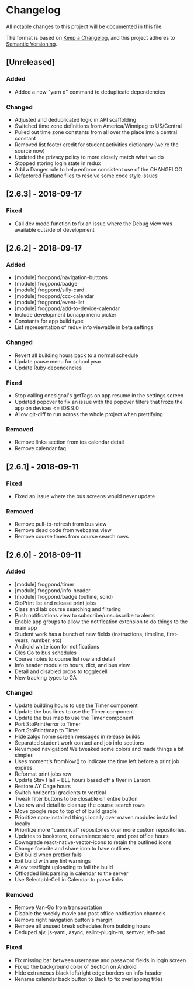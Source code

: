 # Changelog
All notable changes to this project will be documented in this file.

The format is based on [Keep a Changelog](https://keepachangelog.com/en/1.0.0/), and this project adheres to [Semantic Versioning](https://semver.org/spec/v2.0.0.html).

## [Unreleased]
### Added
- Added a new "yarn d" command to deduplicate dependencies

### Changed
- Adjusted and deduplicated logic in API scaffolding
- Switched time zone definitions from America/Winnipeg to US/Central
- Pulled out time zone constants from all over the place into a central constant
- Removed list footer credit for student activities dictionary (we're the source now)
- Updated the privacy policy to more closely match what we do
- Stopped storing login state in redux
- Add a Danger rule to help enforce consistent use of the CHANGELOG
- Refactored Fastlane files to resolve some code style issues

## [2.6.3] - 2018-09-17
### Fixed
- Call dev mode function to fix an issue where the Debug view was available outside of development

## [2.6.2] - 2018-09-17
### Added
- [module] frogpond/navigation-buttons
- [module] frogpond/badge
- [module] frogpond/silly-card
- [module] frogpond/ccc-calendar
- [module] frogpond/event-list
- [module] frogpond/add-to-device-calendar
- Include development bonapp menu picker
- Constants for app build type
- List representation of redux info viewable in beta settings

### Changed
- Revert all building hours back to a normal schedule
- Update pause menu for school year
- Update Ruby dependencies

### Fixed
- Stop calling onesignal's getTags on app resume in the settings screen
- Updated popover to fix an issue with the popover filters that froze the app on devices <= iOS 9.0
- Allow git-diff to run across the whole project when prettifying

### Removed
- Remove links section from ios calendar detail
- Remove calendar faq

## [2.6.1] - 2018-09-11
### Fixed
- Fixed an issue where the bus screens would never update

### Removed
- Remove pull-to-refresh from bus view
- Remove dead code from webcams view
- Remove course times from course search rows

## [2.6.0] - 2018-09-11
### Added
- [module] frogpond/timer
- [module] frogpond/info-header
- [module] frogpond/badge (outline, solid)
- StoPrint list and release print jobs
- Class and lab course searching and filtering
- Push notifications view to subscribe/unsubscribe to alerts
- Enable app groups to allow the notification extension to do things to the main app
- Student work has a bunch of new fields (instructions, timeline, first-years, number, etc)
- Android white icon for notifications
- Oles Go to bus schedules
- Course notes to course list row and detail
- Info header module to hours, dict, and bus view
- Detail and disabled props to togglecell
- New tracking types to GA

### Changed
- Update building hours to use the Timer component
- Update the bus lines to use the Timer component
- Update the bus map to use the Timer component
- Port StoPrint/error to Timer
- Port StoPrint/map to Timer
- Hide zalgo home screen messages in release builds
- Separated student work contact and job info sections
- Revamped navigation! We tweaked some colors and made things a bit simpler.
- Uses moment's fromNow() to indicate the time left before a print job expires.
- Reformat print jobs row
- Update Stav Hall + BLL hours based off a flyer in Larson.
- Restore AY Cage hours
- Switch horizontal gradients to vertical
- Tweak filter buttons to be closable on entire button
- Use row and detail to cleanup the course search rows
- Move google repo to top of of build.gradle
- Prioritize npm-installed things locally over maven modules installed locally
- Prioritize more "canonical" repositories over more custom repositories.
- Updates to bookstore, convenience store, and post office hours
- Downgrade react-native-vector-icons to retain the outlined icons
- Change favorite and share icon to have outlines
- Exit build when prettier fails
- Exit build with any lint warnings
- Allow testflight uploading to fail the build
- Offloaded link parsing in calendar to the server
- Use SelectableCell in Calendar to parse links

### Removed
- Remove Van-Go from transportation
- Disable the weekly movie and post office notification channels
- Remove right navigation button's margin
- Remove all unused break schedules from building hours
- Deduped ajv, js-yaml, async, eslint-plugin-rn, semver, left-pad

### Fixed
- Fix missing bar between username and password fields in login screen
- Fix up the background color of Section on Android
- Hide extraneous black left/right edge borders on info-header
- Rename calendar back button to Back to fix overlapping titles
